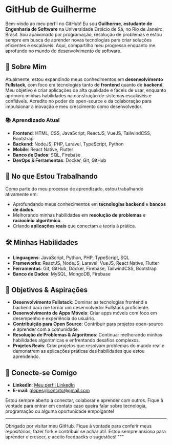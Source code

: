 # GitHub de Guilherme

Bem-vindo ao meu perfil no GitHub! Eu sou **Guilherme**, **estudante de Engenharia de Software** na Universidade Estácio de Sá, no Rio de Janeiro, Brasil. Sou apaixonado por programação, resolução de problemas e estou sempre em busca de aprender novas tecnologias para criar soluções eficientes e escaláveis. Aqui, compartilho meu progresso enquanto me aprofundo no mundo do desenvolvimento de software.

## 🚀 Sobre Mim

Atualmente, estou expandindo meus conhecimentos em **desenvolvimento Fullstack**, com foco em tecnologias tanto de **frontend** quanto de **backend**. Meu objetivo é criar aplicações de alta qualidade e fáceis de usar, enquanto aprimoro minhas habilidades na construção de sistemas escaláveis e confiáveis. Acredito no poder do open-source e da colaboração para impulsionar a inovação e meu crescimento como desenvolvedor.

### 📚 Aprendizado Atual
- **Frontend**: HTML, CSS, JavaScript, ReactJS, VueJS, TailwindCSS, Bootstrap
- **Backend**: NodeJS, PHP, Laravel, TypeScript, Python
- **Mobile**: React Native, Flutter
- **Banco de Dados**: SQL, Firebase
- **DevOps & Ferramentas**: Docker, Git, GitHub

## 🌱 No que Estou Trabalhando

Como parte do meu processo de aprendizado, estou trabalhando ativamente em:
- Aprofundando meus conhecimentos em **tecnologias backend** e **bancos de dados**.
- Melhorando minhas habilidades em **resolução de problemas** e **raciocínio algorítmico**.
- Criando **aplicações reais** que conectam a teoria à prática.

## 🛠️ Minhas Habilidades

- **Linguagens**: JavaScript, Python, PHP, TypeScript, SQL
- **Frameworks**: ReactJS, NodeJS, Laravel, VueJS, React Native, Flutter
- **Ferramentas**: Git, GitHub, Docker, Firebase, TailwindCSS, Bootstrap
- **Banco de Dados**: MySQL, MongoDB, Firebase

## 🎯 Objetivos & Aspirações

- **Desenvolvimento Fullstack**: Dominar as tecnologias frontend e backend para me tornar um desenvolvedor Fullstack proficiente.
- **Desenvolvimento de Apps Móveis**: Criar apps móveis com foco em desempenho e experiência do usuário.
- **Contribuição para Open Source**: Contribuir para projetos open-source e aprender com a comunidade.
- **Resolução de Problemas & Algoritmos**: Continuar melhorando minhas habilidades algorítmicas e enfrentando desafios complexos.
- **Projetos Reais**: Criar projetos que resolvam problemas do mundo real e demonstrem as aplicações práticas das habilidades que estou aprendendo.

## 🔗 Conecte-se Comigo

- **LinkedIn**: [Meu perfil LinkedIn](https://www.linkedin.com/in/glopesgl/)
- **E-mail**: [glopesglcontato@gmail.com](mailto:glopesglcontato@gmail.com)

Estou sempre aberto a conectar, colaborar e aprender com outros. Fique à vontade para entrar em contato caso queira falar sobre tecnologia, programação ou alguma oportunidade empolgante!

---

Obrigado por visitar meu GitHub. Fique à vontade para conferir meus repositórios, fazer fork e contribuir se achar útil. Estou sempre ansioso para aprender e crescer, e aceito feedbacks e sugestões!
"""
